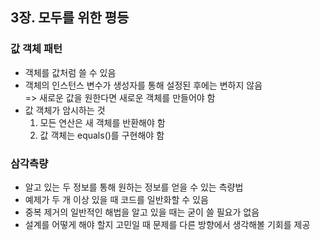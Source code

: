 ## 3장. 모두를 위한 평등

### **값 객체 패턴**

- 객체를 값처럼 쓸 수 있음
- 객체의 인스턴스 변수가 생성자를 통해 설정된 후에는 변하지 않음  
  => 새로운 값을 원한다면 새로운 객체를 만들어야 함
- 값 객체가 암시하는 것  
  1. 모든 연산은 새 객체를 반환해야 함
  2. 값 객체는 equals()를 구현해야 함

### **삼각측량**

- 알고 있는 두 정보를 통해 원하는 정보를 얻을 수 있는 측량법
- 예제가 두 개 이상 있을 때 코드를 일반화할 수 있음
- 중복 제거의 일반적인 해법을 알고 있을 때는 굳이 쓸 필요가 없음
- 설계를 어떻게 해야 할지 고민일 때 문제를 다른 방향에서 생각해볼 기회를 제공